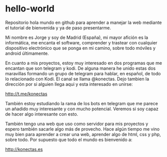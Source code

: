 # hello-world

Repositorio hola mundo en github para aprender a manejar la web mediante el tutorial de bienvenida y ya de paso presentarme.

Mi nombre es Jorge y soy de Madrid (España), mi mayor afición es la informática, me encanta el software, comprender y trastear con cualquier dispositivo electrónico que se ponga en mi camino, sobre todo móviles y android últimamente. 

En cuanto a mis proyectos, estoy muy interesado en dos programas que me encantan que son telegram y kodi. De alguna manera he unido estas dos maravillas formando un grupo de telegram para hablar, en español, de todo lo relacionado con Kodi. El canal se llama @konectas. Dejo tambien la dirección por si alguien llega aqui y esta interesado en unirse:

http://t.me/konectas

También estoy estudiando la rama de los bots en telegram que me parece un añadido muy interesante y con mucho potencial. Veremos si soy capaz de hacer algo interesante con esto.

También tengo una web que uso como servidor para mis proyectos y espero también sacarle algo más de provecho. Hace algún tiempo me vino muy bien para aprender a crear una web, aprender algo de html, css y php, sobre todo. Por supuesto que todo el mundo es bienvenido a:

http://konectas.es

